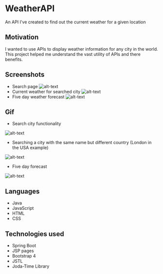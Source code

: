 # WeatherAPI
An API I've created to find out the current weather for a given location
## Motivation
I wanted to use APIs to display weather information for any city in the world. This project helped me understand the vast utility of APIs and there benefits.
## Screenshots
- Search page
![alt-text](https://github.com/PSReyat/WeatherAPI/blob/master/WeatherAPI_README.md%20at%20master%20%C2%B7%20PSReyat_WeatherAPI%20-%20Google%20Chrome%2026_03_2021%2014_44_20.png)
- Current weather for searched city
![alt-text](https://github.com/PSReyat/WeatherAPI/blob/master/WeatherAPI_README.md%20at%20master%20%C2%B7%20PSReyat_WeatherAPI%20-%20Google%20Chrome%2026_03_2021%2014_44_38.png)
- Five day weather forecast
![alt-text](https://github.com/PSReyat/WeatherAPI/blob/master/WeatherAPI_README.md%20at%20master%20%C2%B7%20PSReyat_WeatherAPI%20-%20Google%20Chrome%2026_03_2021%2014_44_53.png)
## Gif
- Search city functionality

![alt-text](https://media.giphy.com/media/aTWkdighzUiwfzxrA5/giphy.gif)
- Searching a city with the same name but different country (London in the USA example)

![alt-text](https://media.giphy.com/media/GJcFTzXWfnRlffBlZc/giphy.gif)
- Five day forecast

![alt-text](https://media.giphy.com/media/gt0hmdGvHT0lnC5wAU/giphy.gif)
## Languages
- Java
- JavaScript
- HTML
- CSS
## Technologies used
- Spring Boot
- JSP pages
- Bootstrap 4
- JSTL
- Joda-Time Library
